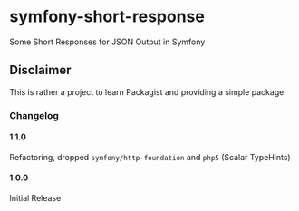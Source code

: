 # symfony-short-response
Some Short Responses for JSON Output in Symfony

## Disclaimer
This is rather a project to learn Packagist and providing a simple package

### Changelog
#### 1.1.0
Refactoring, dropped `symfony/http-foundation` and `php5` (Scalar TypeHints)

#### 1.0.0
Initial Release
